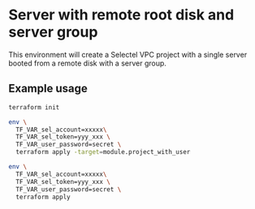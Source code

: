 # Server with remote root disk and server group

This environment will create a Selectel VPC project with a single server booted
from a remote disk with a server group.

## Example usage

```sh
terraform init

env \
  TF_VAR_sel_account=xxxxx\
  TF_VAR_sel_token=yyy_xxx \
  TF_VAR_user_password=secret \
  terraform apply -target=module.project_with_user

env \
  TF_VAR_sel_account=xxxxx\
  TF_VAR_sel_token=yyy_xxx \
  TF_VAR_user_password=secret \
  terraform apply
```
